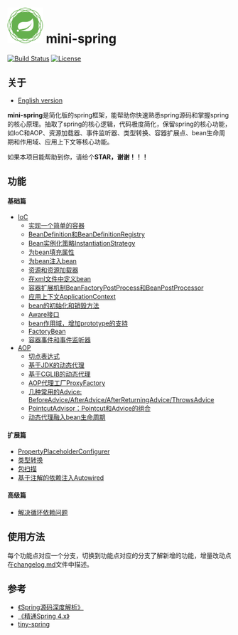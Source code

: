 # <img src="assets/spring-framework.png" width="80" height="80"> mini-spring
[![Build Status](https://img.shields.io/badge/build-passing-brightgreen)](https://github.com/DerekYRC/mini-spring)
[![License](https://img.shields.io/badge/license-Apache%202-4EB1BA.svg)](https://www.apache.org/licenses/LICENSE-2.0.html)

## 关于
* [English version](./README.md)

**mini-spring**是简化版的spring框架，能帮助你快速熟悉spring源码和掌握spring的核心原理。抽取了spring的核心逻辑，代码极度简化，保留spring的核心功能，如IoC和AOP、资源加载器、事件监听器、类型转换、容器扩展点、bean生命周期和作用域、应用上下文等核心功能。

如果本项目能帮助到你，请给个**STAR，谢谢！！！**

## 功能
#### 基础篇
* [IoC](#Ioc)
    * [实现一个简单的容器](#实现一个简单的容器)
    * [BeanDefinition和BeanDefinitionRegistry](#BeanDefinition和BeanDefinitionRegistry)
    * [Bean实例化策略InstantiationStrategy](#Bean实例化策略InstantiationStrategy)
    * [为bean填充属性](#为bean填充属性)
    * [为bean注入bean](#为bean注入bean)
    * [资源和资源加载器](#资源和资源加载器)
    * [在xml文件中定义bean](#在xml文件中定义bean)
    * [容器扩展机制BeanFactoryPostProcess和BeanPostProcessor](#容器扩展机制BeanFactoryPostProcess和BeanPostProcessor)
    * [应用上下文ApplicationContext](#应用上下文ApplicationContext)
    * [bean的初始化和销毁方法](#bean的初始化和销毁方法)
    * [Aware接口](#Aware接口)
    * [bean作用域，增加prototype的支持](#bean作用域，增加prototype的支持)
    * [FactoryBean](#FactoryBean)
    * [容器事件和事件监听器](#容器事件和事件监听器)
* [AOP](#AOP)
    * [切点表达式](#切点表达式)
    * [基于JDK的动态代理](#基于JDK的动态代理)
    * [基于CGLIB的动态代理](#基于CGLIB的动态代理)
    * [AOP代理工厂ProxyFactory](#AOP代理工厂ProxyFactory)
    * [几种常用的Advice: BeforeAdvice/AfterAdvice/AfterReturningAdvice/ThrowsAdvice](#几种常用的Advice)
    * [PointcutAdvisor：Pointcut和Advice的组合](#PointcutAdvisor：Pointcut和Advice的组合)
    * [动态代理融入bean生命周期](#动态代理融入bean生命周期)
    

#### 扩展篇
* [PropertyPlaceholderConfigurer](#PropertyPlaceholderConfigurer)
* [类型转换](#类型转换)
* [包扫描](#包扫描)
* [基于注解的依赖注入Autowired](#基于注解的依赖注入Autowired)

#### 高级篇
* [解决循环依赖问题](#解决循环依赖问题)

## 使用方法
每个功能点对应一个分支，切换到功能点对应的分支了解新增的功能，增量改动点在[changelog.md](https://github.com/DerekYRC/mini-spring/blob/main/changelog.md)文件中描述。

## 参考
- [《Spring源码深度解析》](https://book.douban.com/subject/25866350/)
- [《精通Spring 4.x》](https://book.douban.com/subject/26952826/)
- [tiny-spring](https://github.com/code4craft/tiny-spring)
